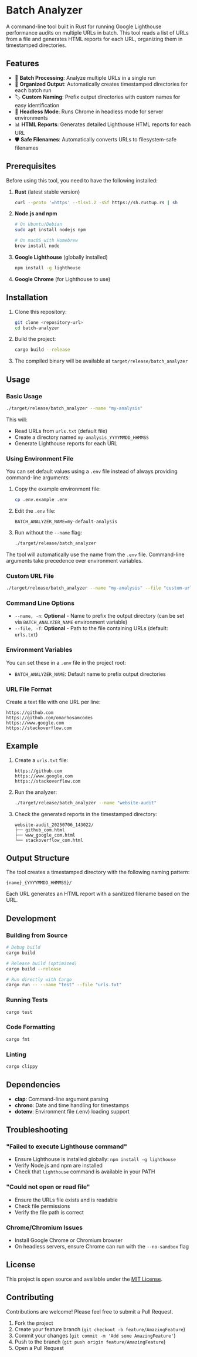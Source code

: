 # Batch Analyzer

A command-line tool built in Rust for running Google Lighthouse performance audits on multiple URLs in batch. This tool reads a list of URLs from a file and generates HTML reports for each URL, organizing them in timestamped directories.

## Features

- 🚀 **Batch Processing**: Analyze multiple URLs in a single run
- 📁 **Organized Output**: Automatically creates timestamped directories for each batch run
- 🏷️ **Custom Naming**: Prefix output directories with custom names for easy identification
- 🔧 **Headless Mode**: Runs Chrome in headless mode for server environments
- 📊 **HTML Reports**: Generates detailed Lighthouse HTML reports for each URL
- 🛡️ **Safe Filenames**: Automatically converts URLs to filesystem-safe filenames

## Prerequisites

Before using this tool, you need to have the following installed:

1. **Rust** (latest stable version)
   ```bash
   curl --proto '=https' --tlsv1.2 -sSf https://sh.rustup.rs | sh
   ```

2. **Node.js and npm**
   ```bash
   # On Ubuntu/Debian
   sudo apt install nodejs npm
   
   # On macOS with Homebrew
   brew install node
   ```

3. **Google Lighthouse** (globally installed)
   ```bash
   npm install -g lighthouse
   ```

4. **Google Chrome** (for Lighthouse to use)

## Installation

1. Clone this repository:
   ```bash
   git clone <repository-url>
   cd batch-analyzer
   ```

2. Build the project:
   ```bash
   cargo build --release
   ```

3. The compiled binary will be available at `target/release/batch_analyzer`

## Usage

### Basic Usage

```bash
./target/release/batch_analyzer --name "my-analysis"
```

This will:
- Read URLs from `urls.txt` (default file)
- Create a directory named `my-analysis_YYYYMMDD_HHMMSS`
- Generate Lighthouse reports for each URL

### Using Environment File

You can set default values using a `.env` file instead of always providing command-line arguments:

1. Copy the example environment file:
   ```bash
   cp .env.example .env
   ```

2. Edit the `.env` file:
   ```
   BATCH_ANALYZER_NAME=my-default-analysis
   ```

3. Run without the `--name` flag:
   ```bash
   ./target/release/batch_analyzer
   ```

The tool will automatically use the name from the `.env` file. Command-line arguments take precedence over environment variables.

### Custom URL File

```bash
./target/release/batch_analyzer --name "my-analysis" --file "custom-urls.txt"
```

### Command Line Options

- `--name, -n`: **Optional** - Name to prefix the output directory (can be set via `BATCH_ANALYZER_NAME` environment variable)
- `--file, -f`: **Optional** - Path to the file containing URLs (default: `urls.txt`)

### Environment Variables

You can set these in a `.env` file in the project root:

- `BATCH_ANALYZER_NAME`: Default name to prefix output directories

### URL File Format

Create a text file with one URL per line:

```
https://github.com
https://github.com/omarhosamcodes
https://www.google.com
https://stackoverflow.com
```

## Example

1. Create a `urls.txt` file:
   ```
   https://github.com
   https://www.google.com
   https://stackoverflow.com
   ```

2. Run the analyzer:
   ```bash
   ./target/release/batch_analyzer --name "website-audit"
   ```

3. Check the generated reports in the timestamped directory:
   ```
   website-audit_20250706_143022/
   ├── github_com.html
   ├── www_google_com.html
   └── stackoverflow_com.html
   ```

## Output Structure

The tool creates a timestamped directory with the following naming pattern:
```
{name}_{YYYYMMDD_HHMMSS}/
```

Each URL generates an HTML report with a sanitized filename based on the URL.

## Development

### Building from Source

```bash
# Debug build
cargo build

# Release build (optimized)
cargo build --release

# Run directly with Cargo
cargo run -- --name "test" --file "urls.txt"
```

### Running Tests

```bash
cargo test
```

### Code Formatting

```bash
cargo fmt
```

### Linting

```bash
cargo clippy
```

## Dependencies

- **clap**: Command-line argument parsing
- **chrono**: Date and time handling for timestamps
- **dotenv**: Environment file (.env) loading support

## Troubleshooting

### "Failed to execute Lighthouse command"
- Ensure Lighthouse is installed globally: `npm install -g lighthouse`
- Verify Node.js and npm are installed
- Check that `lighthouse` command is available in your PATH

### "Could not open or read file"
- Ensure the URLs file exists and is readable
- Check file permissions
- Verify the file path is correct

### Chrome/Chromium Issues
- Install Google Chrome or Chromium browser
- On headless servers, ensure Chrome can run with the `--no-sandbox` flag

## License

This project is open source and available under the [MIT License](LICENSE).

## Contributing

Contributions are welcome! Please feel free to submit a Pull Request.

1. Fork the project
2. Create your feature branch (`git checkout -b feature/AmazingFeature`)
3. Commit your changes (`git commit -m 'Add some AmazingFeature'`)
4. Push to the branch (`git push origin feature/AmazingFeature`)
5. Open a Pull Request

